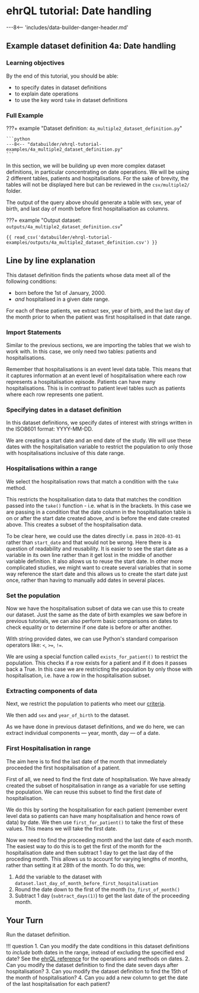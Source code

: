 # ehrQL tutorial: Date handling

---8<-- 'includes/data-builder-danger-header.md'

## Example dataset definition 4a: Date handling

### Learning objectives

By the end of this tutorial, you should be able:

* to specify dates in dataset definitions
* to explain date operations
* to use the key word `take` in dataset definitions

### Full Example

???+ example "Dataset definition: `4a_multiple2_dataset_definition.py`"

    ```python
    ---8<-- "databuilder/ehrql-tutorial-examples/4a_multiple2_dataset_definition.py"
    ```
In this section, we will be building up even more complex dataset definitions, in particular concentrating on date operations. We will be using 2 different tables, patients and hospitalisations. For the sake of brevity, the tables will not be displayed here but can be reviewed in the `csv/multiple2/` folder.  

The output of the query above should generate a table with sex, year of birth, and last day of month before first hospitalisation as columns. 

???+ example "Output dataset: `outputs/4a_multiple2_dataset_definition.csv`"

    {{ read_csv('databuilder/ehrql-tutorial-examples/outputs/4a_multiple2_dataset_definition.csv') }}

## Line by line explanation
This dataset definition finds the patients whose data meet all of the following conditions:

* born before the 1st of January, 2000.
* *and* hospitalised in a given date range.

For each of these patients,
we extract sex,
year of birth,
and the last day of the month
prior to when the patient was first hospitalised in that date range.

### Import Statements
Similar to the previous sections, we are importing the tables that we wish to work with. In this case, we only need two tables: patients and hospitalisations. 

Remember that hospitalisations is an event level data table. This means that it captures information at an event level of hospitalisation where each row represents a hospitalisation episode. Patients can have many hospitalisations. This is in contrast to patient level tables such as patients where each row represents one patient. 

### Specifying dates in a dataset definition

In this dataset definitions, we specify dates of interest
with strings written in the ISO8601 format: YYYY-MM-DD.

We are creating a start date and an end date of the study. We will use these dates with the hospitalisation variable to restrict the population to only those with hospitalisations inclusive of this date range. 

### Hospitalisations within a range

We select the hospitalisation rows that match a condition
with the `take` method.

This restricts the hospitalisation data to data that matches the condition passed into the `take()` function - i.e. what is in the brackets. In this case we are passing in a condition that the date column in the hospitalisation table is on or after the start date created above, and is before the end date created above. This creates a subset of the hospitalisation data. 

To be clear here, we could use the dates directly i.e. pass in `2020-03-01` rather than `start_date` and that would not be wrong. Here there is a question of readability and reusability. It is easier to see the start date as a variable in its own line rather than it get lost in the middle of another variable definition. It also allows us to reuse the start date. In other more complicated studies, we might want to create several variables that in some way reference the start date and this allows us to create the start date just once, rather than having to manually add dates in several places.

### Set the population 
Now we have the hospitalisation subset of data we can use this to create our dataset. Just the same as the date of birth examples we saw before in previous tutorials, we can also perform basic comparisons on dates
to check equality or to determine if one date is before or after another.

With string provided dates, we can use Python's standard comparison operators like: `<`, `>=`, `!=`.

We are using a special function called `exists_for_patient()` to restrict the population. This checks if a row exists for a patient and if it does it passes back a True. In this case we are restricting the population by only those with hospitalisation, i.e. have a row in the hospitalisation subset. 

### Extracting components of data

Next, we restrict the population to patients
who meet our [criteria](ehrql-new-tutorial-4a.md#summary).

We then add `sex` and `year_of_birth` to the dataset.

As we have done in previous dataset definitions,
and we do here,
we can extract individual components — year, month, day — of a date.

### First Hospitalisation in range
The aim here is to find the last date of the month that immediately proceeded the first hospitalisation of a patient. 

First of all, we need to find the first date of hospitalisation. We have already created the subset of hospitalisation in range as a variable for use setting the population. We can reuse this subset to find the first date of hospitalisation. 

We do this by sorting the hospitalisation for each patient (remember event level data so patients can have many hospitalisation and hence rows of data) by date. We then use `first_for_patient()` to take the first of these values. This means we will take the first date. 

Now we need to find the proceeding month and the last date of each month. The easiest way to do this is to get the first of the month for the hospitalisation date and then subtract 1 day to get the last day of the proceding month. This allows us to account for varying lengths of months, rather than setting it at 28th of the month. To do this, we:

1. Add the variable to the dataset with `dataset.last_day_of_month_before_first_hospitalisation` 
2. Round the date down to the first of the month (`to_first_of_month()`
3. Subtract 1 day (`subtract_days(1)`) to get the last date of the proceeding month. 


## Your Turn
Run the dataset definition. 

!!! question
    1. Can you modify the date conditions in this dataset definitions
       to _include_ both dates in the range,
       instead of excluding the specified end date?
       See the [ehrQL reference](ehrql-reference.md) for the operations and methods on dates.
    2. Can you modify the dataset definition
       to find the date seven days after hospitalisation?
    3. Can you modify the dataset definition to find the 15th of the month of hospitalisation?
    4. Can you add a new column to get the date of the last hospitalisation for each patient? 
